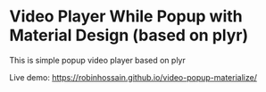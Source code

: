 # Video Player While Popup with Material Design (based on plyr)
This is simple popup video player based on plyr

Live demo: https://robinhossain.github.io/video-popup-materialize/

